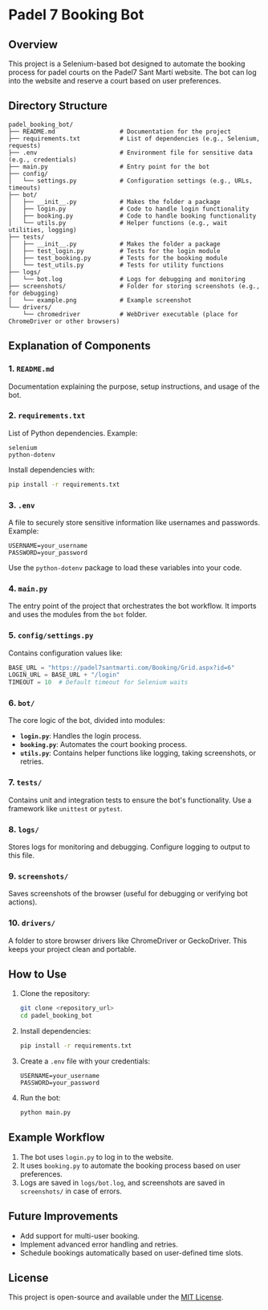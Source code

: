 # Padel 7 Booking Bot

## Overview
This project is a Selenium-based bot designed to automate the booking process for padel courts on the Padel7 Sant Martí website. The bot can log into the website and reserve a court based on user preferences.

## Directory Structure
```
padel_booking_bot/
├── README.md                  # Documentation for the project
├── requirements.txt           # List of dependencies (e.g., Selenium, requests)
├── .env                       # Environment file for sensitive data (e.g., credentials)
├── main.py                    # Entry point for the bot
├── config/
│   └── settings.py            # Configuration settings (e.g., URLs, timeouts)
├── bot/
│   ├── __init__.py            # Makes the folder a package
│   ├── login.py               # Code to handle login functionality
│   ├── booking.py             # Code to handle booking functionality
│   └── utils.py               # Helper functions (e.g., wait utilities, logging)
├── tests/
│   ├── __init__.py            # Makes the folder a package
│   ├── test_login.py          # Tests for the login module
│   ├── test_booking.py        # Tests for the booking module
│   └── test_utils.py          # Tests for utility functions
├── logs/
│   └── bot.log                # Logs for debugging and monitoring
├── screenshots/               # Folder for storing screenshots (e.g., for debugging)
│   └── example.png            # Example screenshot
└── drivers/
    └── chromedriver           # WebDriver executable (place for ChromeDriver or other browsers)
```

## Explanation of Components

### 1. `README.md`
Documentation explaining the purpose, setup instructions, and usage of the bot.

### 2. `requirements.txt`
List of Python dependencies. Example:
```text
selenium
python-dotenv
```
Install dependencies with:
```bash
pip install -r requirements.txt
```

### 3. `.env`
A file to securely store sensitive information like usernames and passwords. Example:
```env
USERNAME=your_username
PASSWORD=your_password
```
Use the `python-dotenv` package to load these variables into your code.

### 4. `main.py`
The entry point of the project that orchestrates the bot workflow. It imports and uses the modules from the `bot` folder.

### 5. `config/settings.py`
Contains configuration values like:
```python
BASE_URL = "https://padel7santmarti.com/Booking/Grid.aspx?id=6"
LOGIN_URL = BASE_URL + "/login"
TIMEOUT = 10  # Default timeout for Selenium waits
```

### 6. `bot/`
The core logic of the bot, divided into modules:
- **`login.py`**: Handles the login process.
- **`booking.py`**: Automates the court booking process.
- **`utils.py`**: Contains helper functions like logging, taking screenshots, or retries.

### 7. `tests/`
Contains unit and integration tests to ensure the bot's functionality. Use a framework like `unittest` or `pytest`.

### 8. `logs/`
Stores logs for monitoring and debugging. Configure logging to output to this file.

### 9. `screenshots/`
Saves screenshots of the browser (useful for debugging or verifying bot actions).

### 10. `drivers/`
A folder to store browser drivers like ChromeDriver or GeckoDriver. This keeps your project clean and portable.

## How to Use

1. Clone the repository:
    ```bash
    git clone <repository_url>
    cd padel_booking_bot
    ```

2. Install dependencies:
    ```bash
    pip install -r requirements.txt
    ```

3. Create a `.env` file with your credentials:
    ```env
    USERNAME=your_username
    PASSWORD=your_password
    ```

4. Run the bot:
    ```bash
    python main.py
    ```

## Example Workflow
1. The bot uses `login.py` to log in to the website.
2. It uses `booking.py` to automate the booking process based on user preferences.
3. Logs are saved in `logs/bot.log`, and screenshots are saved in `screenshots/` in case of errors.

## Future Improvements
- Add support for multi-user booking.
- Implement advanced error handling and retries.
- Schedule bookings automatically based on user-defined time slots.

## License
This project is open-source and available under the [MIT License](LICENSE).

